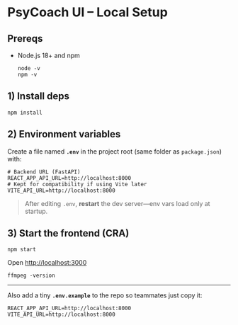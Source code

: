 

# PsyCoach UI – Local Setup

## Prereqs

* Node.js 18+ and npm

  ```
  node -v
  npm -v
  ```

## 1) Install deps

```
npm install
```

## 2) Environment variables

Create a file named **`.env`** in the project root (same folder as `package.json`) with:

```
# Backend URL (FastAPI)
REACT_APP_API_URL=http://localhost:8000
# Kept for compatibility if using Vite later
VITE_API_URL=http://localhost:8000
```

> After editing `.env`, **restart** the dev server—env vars load only at startup.

## 3) Start the frontend (CRA)

```
npm start
```

Open [http://localhost:3000](http://localhost:3000)

  ```
  ffmpeg -version
  ```

---

Also add a tiny **`.env.example`** to the repo so teammates just copy it:

```
REACT_APP_API_URL=http://localhost:8000
VITE_API_URL=http://localhost:8000
```
